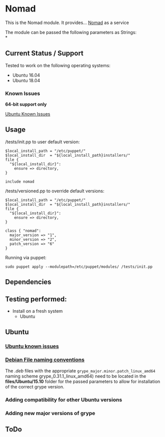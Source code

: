 # Nomad

This is the Nomad module. It provides... [Nomad](https://www.nomadproject.io/) as a service

The module can be passed the following parameters as Strings:  
* 
  
## Current Status / Support
Tested to work on the following operating systems:
* Ubuntu 16.04
* Ubuntu 18.04

### Known Issues  
**64-bit support only**  

[Ubuntu Known Issues](#Ubuntu_known_issues)

## Usage 
/tests/init.pp to user default version:
```
$local_install_path = "/etc/puppet/"
$local_install_dir  = "${local_install_path}installers/"
file {
  "${local_install_dir}":
    ensure => directory,
}

include nomad
```
/tests/versioned.pp to override default versions:
```
$local_install_path = "/etc/puppet/"
$local_install_dir  = "${local_install_path}installers/"
file {
  "${local_install_dir}":
    ensure => directory,
}

class { "nomad":
  major_version => "1",
  minor_version => "2",
  patch_version => "6"
}
```

Running via puppet:
```
sudo puppet apply --modulepath=/etc/puppet/modules/ /tests/init.pp
```

## Dependencies

## Testing performed:
* Install on a fresh system
	* Ubuntu
	
## Ubuntu
### <a href="Ubuntu_known_issues">Ubuntu known issues</a>


### <a href="Debian_file_naming_conventions">Debian File naming conventions</a>
The *.deb* files with the appropriate `grype_major.minor.patch_linux_amd64` naming scheme grype_0.31.1_linux_amd64) need to be located in the **files/Ubuntu/15.10** folder for the passed parameters to allow for installation of the correct grype version.  

### Adding compatibility for other Ubuntu versions
### Adding new major versions of grype

## ToDo
